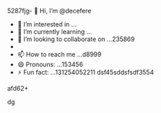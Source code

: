 5287fjg- 👋 Hi, I’m @decefere
- 👀 I’m interested in ...
- 🌱 I’m currently learning ...
- 💞️ I’m looking to collaborate on ...235869
- 
- 📫 How to reach me ...d8999
- 😄 Pronouns: ...153456
- ⚡ Fun fact: ...131254052211
dsf45sddsfsdf3554
<!---455sdffre
decefere/decefere is a ✨ special ✨ repository becausfdse its `RE45ADME.md` (this file) appears on your GitHub profile.
You can click the Preview link to take a look at your changes.
--->afd62+
dg
